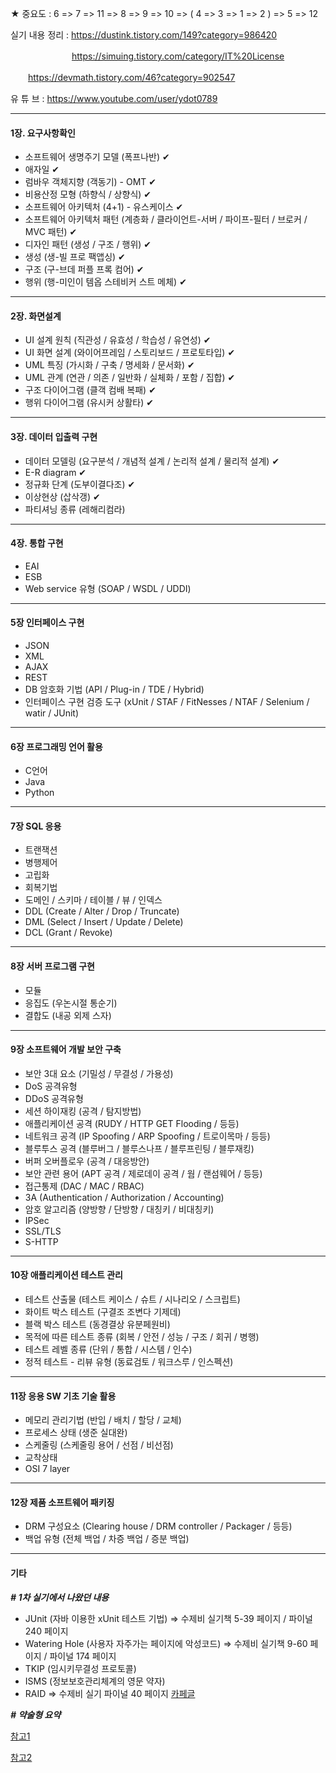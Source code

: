 ★ 중요도 : 6 => 7 => 11 => 8 => 9 => 10 => ( 4 => 3 => 1 => 2 ) => 5 => 12

실기 내용 정리 : https://dustink.tistory.com/149?category=986420 

　　　　　　　https://simuing.tistory.com/category/IT%20License

　　https://devmath.tistory.com/46?category=902547

유 튜 브 :  https://www.youtube.com/user/ydot0789

---

#### **1장. 요구사항확인**

- 소프트웨어 생명주기 모델 (폭프나반) ✔
- 애자일 ✔
- 럼바우 객체지향 (객동기) -  OMT ✔
- 비용산정 모형 (하향식 / 상향식) ✔
- 소프트웨어 아키텍처 (4+1) - 유스케이스 ✔
- 소프트웨어 아키텍처 패턴 (계층화 / 클라이언트-서버 / 파이프-필터 / 브로커 / MVC 패턴) ✔
- 디자인 패턴 (생성 / 구조 / 행위) ✔
- 생성 (생-빌 프로 팩앱싱) ✔
- 구조 (구-브데 퍼플 프록 컴어) ✔
- 행위 (행-미인이 템옵 스테비커 스트 메체) ✔

---

#### **2장. 화면설계**

- UI 설계 원칙 (직관성 / 유효성 / 학습성 / 유연성) ✔
- UI 화면 설계 (와이어프레임 / 스토리보드 / 프로토타입) ✔
- UML 특징 (가시화 / 구축 / 명세화 / 문서화) ✔
- UML 관계 (연관 / 의존 / 일반화 / 실체화 / 포함 / 집합) ✔
- 구조 다이어그램 (클객 컴배 복패) ✔
- 행위 다이어그램 (유시커 상활타) ✔

---

#### **3장. 데이터 입출력 구현**

- 데이터 모델링 (요구분석 / 개념적 설계 / 논리적 설계 / 물리적 설계) ✔
- E-R diagram ✔
- 정규화 단계 (도부이결다조)  ✔
- 이상현상 (삽삭갱)  ✔
- 파티셔닝 종류 (레해리컴라)

---

#### **4장. 통합 구현**

- EAI
- ESB
- Web service 유형 (SOAP / WSDL / UDDI)

---

#### **5장 인터페이스 구현**

- JSON
- XML
- AJAX
- REST
- DB 암호화 기법 (API / Plug-in / TDE / Hybrid)
- 인터페이스 구현 검증 도구 (xUnit / STAF / FitNesses / NTAF / Selenium / watir / JUnit)

---

#### **6장 프로그래밍 언어 활용**

- C언어
- Java
- Python

---

#### **7장 SQL 응용**

- 트랜잭션
- 병행제어
- 고립화
- 회복기법
- 도메인 / 스키마 / 테이블 / 뷰 / 인덱스
- DDL (Create / Alter / Drop / Truncate)
- DML (Select / Insert / Update / Delete)
- DCL (Grant / Revoke)

---

#### **8장 서버 프로그램 구현**

- 모듈
- 응집도 (우논시절 통순기)
- 결합도 (내공 외제 스자)

---

#### **9장 소프트웨어 개발 보안 구축**

- 보안 3대 요소 (기밀성 / 무결성 / 가용성)
- DoS 공격유형
- DDoS 공격유형
- 세션 하이재킹 (공격 / 탐지방법)
- 애플리케이션 공격 (RUDY / HTTP GET Flooding / 등등)
- 네트워크 공격 (IP Spoofing / ARP Spoofing / 트로이목마 / 등등)
- 블루투스 공격 (블루버그 / 블루스나프 / 블루프린팅 / 블루재킹)
- 버퍼 오버플로우 (공격 / 대응방안)
- 보안 관련 용어 (APT 공격 / 제로데이 공격 / 웜 / 랜섬웨어 / 등등)
- 접근통제 (DAC / MAC / RBAC)
- 3A (Authentication / Authorization / Accounting)
- 암호 알고리즘 (양방향 / 단방향 / 대칭키 / 비대칭키)
- IPSec
- SSL/TLS
- S-HTTP

---

#### **10장 애플리케이션 테스트 관리**

- 테스트 산출물 (테스트 케이스 / 슈트 / 시나리오 / 스크립트)
- 화이트 박스 테스트 (구결조 조변다 기제데)
- 블랙 박스 테스트 (동경결상 유분페원비)
- 목적에 따른 테스트 종류 (회복 / 안전 / 성능 / 구조 / 회귀 / 병행)
- 테스트 레벨 종류 (단위 / 통합 / 시스템 / 인수)
- 정적 테스트 - 리뷰 유형 (동료검토 / 워크스루 / 인스펙션)

---

#### **11장 응용 SW 기초 기술 활용**

- 메모리 관리기법 (반입 / 배치 / 할당 / 교체)
- 프로세스 상태 (생준 실대완)
- 스케줄링 (스케줄링 용어 / 선점 / 비선점)
- 교착상태
- OSI 7 layer

---

#### **12장 제품 소프트웨어 패키징**

- DRM 구성요소 (Clearing house / DRM controller / Packager / 등등)
- 백업 유형 (전체 백업 / 차증 백업 / 증분 백업)


---

#### **기타**

***\#  1차 실기에서 나왔던 내용***

- JUnit (자바 이용한 xUnit 테스트 기법) => 수제비 실기책 5-39 페이지 / 파이널 240 페이지
- Watering Hole (사용자 자주가는 페이지에 악성코드) => 수제비 실기책 9-60 페이지 / 파이널 174 페이지
- TKIP (임시키무결성 프로토콜)
- ISMS (정보보호관리체계의 영문 약자)
- RAID => 수제비 실기 파이널 40 페이지 [카페글](https://cafe.naver.com/soojebi?iframe_url_utf8=%2FArticleRead.nhn%253Fclubid%3D29835300%2526articleid%3D121357%2526commentFocus%3Dtrue)


***\# 약술형 요약***

[참고1](https://cafe.naver.com/soojebi/92591)

[참고2](https://cafe.naver.com/soojebi/118314)
